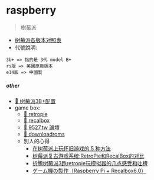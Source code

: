 # raspberry

> 樹莓派

- [树莓派各版本对照表](http://shumeipai.nxez.com/raspberry-pi-version-compare)
- 代號說明:

```text
3b+ => 指的是 3代 model B+
rs版 => 英國原廠版本
e14版 => 中國製
```

##### other

- [:link: 树莓派3B+配置](https://segmentfault.com/a/1190000017109351)
- game box:
  - [:link: retropie](https://retropie.org.uk/)
  - [:link: recalbox](https://recalbox.com/)
  - [:link: 9527.tw 論壇](https://3q.9527.tw/modules/newbb/viewforum.php?forum=1&type=11)
  - [:link: downloadroms](https://www.downloadroms.io/roms/)
  - 別人的心得
    - [在树莓派上玩怀旧游戏的 5 种方法](https://zhuanlan.zhihu.com/p/75845485)
    - [树莓派复古游戏系统:RetroPie和RecalBox的对比](https://www.pcwanjia.com/html/2019/02/174.html)
    - [折腾树莓派3跑retropie玩模拟器的几点感受和吐槽](https://zhuanlan.zhihu.com/p/25279341)
    - [ゲーム機の製作（Raspberry Pi + Recalbox6.0）](https://sekineblog.at.webry.info/201905/article_2.html)
